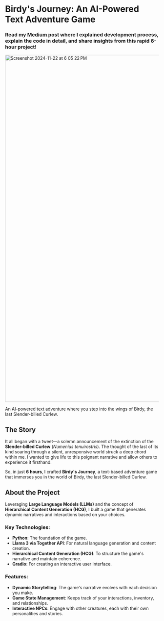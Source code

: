 # Birdy's Journey: An AI-Powered Text Adventure Game
### Read my [Medium post](https://medium.com/@ddanakim0304/part-1-crafting-a-text-adventure-game-with-llms-in-just-6-hours-bb415ebbb67a) where I explained development process, explain the code in detail, and share insights from this rapid 6-hour project!
<img width="1133" alt="Screenshot 2024-11-22 at 6 05 22 PM" src="https://github.com/user-attachments/assets/31d1b05d-9fc1-4339-8beb-022a29e738cd">

An AI-powered text adventure where you step into the wings of Birdy, the last Slender-billed Curlew.

## The Story

It all began with a tweet—a solemn announcement of the extinction of the **Slender-billed Curlew** (*Numenius tenuirostris*). The thought of the last of its kind soaring through a silent, unresponsive world struck a deep chord within me. I wanted to give life to this poignant narrative and allow others to experience it firsthand.

So, in just **6 hours**, I crafted **Birdy's Journey**, a text-based adventure game that immerses you in the world of Birdy, the last Slender-billed Curlew.

## About the Project

Leveraging **Large Language Models (LLMs)** and the concept of **Hierarchical Content Generation (HCG)**, I built a game that generates dynamic narratives and interactions based on your choices.

### Key Technologies:

- **Python**: The foundation of the game.
- **Llama 3 via Together API**: For natural language generation and content creation.
- **Hierarchical Content Generation (HCG)**: To structure the game's narrative and maintain coherence.
- **Gradio**: For creating an interactive user interface.

### Features:

- **Dynamic Storytelling**: The game's narrative evolves with each decision you make.
- **Game State Management**: Keeps track of your interactions, inventory, and relationships.
- **Interactive NPCs**: Engage with other creatures, each with their own personalities and stories.
